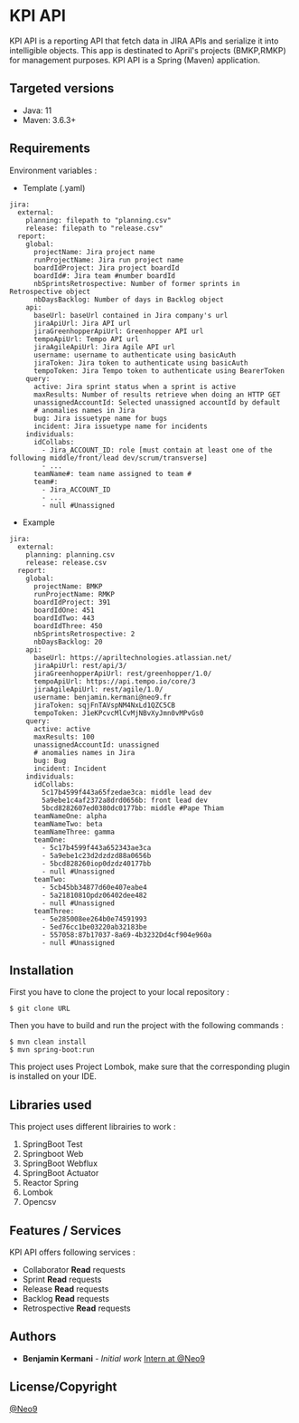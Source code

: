 # KPI API
KPI API is a reporting API that fetch data in JIRA APIs and serialize it into intelligible objects.
This app is destinated to April's projects (BMKP,RMKP) for management purposes.
KPI API is a Spring (Maven) application.

## Targeted versions
* Java: 11
* Maven: 3.6.3+ 

## Requirements
Environment variables : 

- Template (.yaml)
```
jira:
  external:
    planning: filepath to "planning.csv"
    release: filepath to "release.csv"
  report:
    global:
      projectName: Jira project name
      runProjectName: Jira run project name
      boardIdProject: Jira project boardId
      boardId#: Jira team #number boardId 
      nbSprintsRetrospective: Number of former sprints in Retrospective object
      nbDaysBacklog: Number of days in Backlog object
    api:
      baseUrl: baseUrl contained in Jira company's url
      jiraApiUrl: Jira API url
      jiraGreenhopperApiUrl: Greenhopper API url
      tempoApiUrl: Tempo API url
      jiraAgileApiUrl: Jira Agile API url
      username: username to authenticate using basicAuth
      jiraToken: Jira token to authenticate using basicAuth
      tempoToken: Jira Tempo token to authenticate using BearerToken
    query:
      active: Jira sprint status when a sprint is active
      maxResults: Number of results retrieve when doing an HTTP GET
      unassignedAccountId: Selected unassigned accountId by default
      # anomalies names in Jira
      bug: Jira issuetype name for bugs
      incident: Jira issuetype name for incidents
    individuals:
      idCollabs:
        - Jira_ACCOUNT_ID: role [must contain at least one of the following middle/front/lead dev/scrum/transverse]
        - ...
      teamName#: team name assigned to team #
      team#:
        - Jira_ACCOUNT_ID
        - ...
        - null #Unassigned
```

- Example

```
jira:
  external:
    planning: planning.csv
    release: release.csv
  report:
    global:
      projectName: BMKP
      runProjectName: RMKP
      boardIdProject: 391
      boardIdOne: 451
      boardIdTwo: 443
      boardIdThree: 450
      nbSprintsRetrospective: 2
      nbDaysBacklog: 20
    api:
      baseUrl: https://apriltechnologies.atlassian.net/
      jiraApiUrl: rest/api/3/
      jiraGreenhopperApiUrl: rest/greenhopper/1.0/
      tempoApiUrl: https://api.tempo.io/core/3
      jiraAgileApiUrl: rest/agile/1.0/
      username: benjamin.kermani@neo9.fr
      jiraToken: sqjFnTAVspNM4NxLd1QZC5CB
      tempoToken: J1eKPcvcMlCvMjNBvXyJmn0vMPvGs0
    query:
      active: active
      maxResults: 100
      unassignedAccountId: unassigned
      # anomalies names in Jira
      bug: Bug
      incident: Incident
    individuals:
      idCollabs:
        5c17b4599f443a65fzedae3ca: middle lead dev
        5a9ebe1c4af2372a8drd0656b: front lead dev 
        5bcd8282607ed0380dc0177bb: middle #Pape Thiam
      teamNameOne: alpha
      teamNameTwo: beta
      teamNameThree: gamma
      teamOne:
        - 5c17b4599f443a652343ae3ca
        - 5a9ebe1c23d2dzdzd88a0656b 
        - 5bcd828260iop0dzdz40177bb 
        - null #Unassigned
      teamTwo:
        - 5cb45bb34877d60e407eabe4
        - 5a2181081Opdz06402dee482
        - null #Unassigned
      teamThree:
        - 5e285008ee264b0e74591993
        - 5ed76cc1be03220ab32183be
        - 557058:87b17037-8a69-4b3232Dd4cf904e960a
        - null #Unassigned
```

## Installation
First you have to clone the project to your local repository : 

```shell
$ git clone URL
```

Then you have to build and run the project with the following commands :

```shell
$ mvn clean install
$ mvn spring-boot:run
```

This project uses Project Lombok, make sure that the corresponding plugin is installed on your IDE.

## Libraries used
This project uses different librairies to work : 

 1. SpringBoot Test
 2. Springboot Web
 3. SpringBoot Webflux
 4. SpringBoot Actuator
 5. Reactor Spring
 6. Lombok
 7. Opencsv

## Features / Services
KPI API offers following services : 

* Collaborator **Read** requests
* Sprint **Read** requests
* Release **Read** requests
* Backlog **Read** requests
* Retrospective **Read** requests


## Authors
* **Benjamin Kermani** - *Initial work* [Intern at @Neo9](https://github.com/b3nker)

## License/Copyright
[@Neo9](https://neo9.fr/)